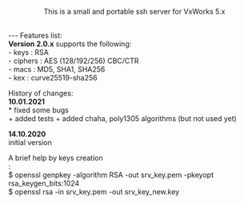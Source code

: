 <p align="center">This is a small and portable ssh server for VxWorks 5.x<br></p>
<br>
---
Features list:<br>
<b>Version 2.0.x</b> supports the following:<br> 
 - keys    : RSA<br>
 - ciphers : AES (128/192/256) CBC/CTR<br>
 - macs    : MD5, SHA1, SHA256<br>
 - kex     : curve25519-sha256<br>

History of changes: <br>
<b>10.01.2021</b><br>
    * fixed some bugs<br>
    + added tests
    + added chaha, poly1305 algorithms (but not used yet)<br>

<b>14.10.2020</b><br>
    initial version<br>

A brief help by keys creation<br>:
<br>
$ openssl genpkey -algorithm RSA -out srv_key.pem -pkeyopt rsa_keygen_bits:1024 <br>
$ openssl rsa -in srv_key.pem -out srv_key_new.key <br>

